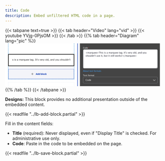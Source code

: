 ```yaml
---
title: Code
description: Embed unfiltered HTML code in a page.
---
```


{{< tabpane text=true >}}
  {{< tab header="Video" lang="vid" >}}
    {{< youtube YVjg-0PjsOM >}}
  {{< /tab >}}
  {{% tab header="Diagram" lang="pic" %}}
![](lb-code.png)
  {{% /tab %}}
{{< /tabpane >}}

**Designs:** This block provides no additional presentation outside of the embedded content.

{{< readfile "../lb-add-block.partial" >}}

Fill in the content fields:

- **Title** (required): Never displayed, even if "Display Title" is checked. For administrative use only.
- **Code**: Paste in the code to be embedded on the page.

{{< readfile "../lb-save-block.partial" >}}
